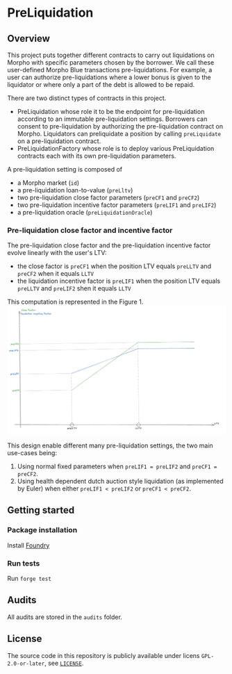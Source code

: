 # PreLiquidation
## Overview

This project puts together different contracts to carry out liquidations on Morpho with specific parameters chosen by the borrower. We call these user-defined Morpho Blue transactions pre-liquidations. For example, a user can authorize pre-liquidations where a lower bonus is given to the liquidator or where only a part of the debt is allowed to be repaid.

There are two distinct types of contracts in this project.

- PreLiquidation whose role it to be the endpoint for pre-liquidation according to an immutable pre-liquidation settings. Borrowers can consent to pre-liquidation by authorizing the pre-liquidation contract on Morpho. Liquidators can preliquidate a position by calling `preLiquidate` on a pre-liquidation contract.
- PreLiquidationFactory whose role is to deploy various PreLiquidation contracts each with its own pre-liquidation parameters.

A pre-liquidation setting is composed of
- a Morpho market (`id`)
- a pre-liquidation loan-to-value (`preLltv`)
- two pre-liquidation close factor parameters (`preCF1` and `preCF2`)
- two pre-liquidation incentive factor parameters (`preLIF1` and `preLIF2`)
- a pre-liquidation oracle (`preLiquidationOracle`)


### Pre-liquidation close factor and incentive factor
The pre-liquidation close factor and the pre-liquidation incentive factor evolve linearly with the user's LTV:
- the close factor is `preCF1` when the position LTV equals `preLLTV` and `preCF2` when it equals `LLTV`
- the liquidation incentive factor is `preLIF1` when the position LTV equals `preLLTV` and `preLIF2` shen it equals `LLTV`

This computation is represented in the Figure 1.
![Figure 1](./img/pre-liquidation-cf-and-lif.png)

This design enable different many pre-liquidation settings, the two main use-cases being:
1. Using normal fixed parameters when `preLIF1 = preLIF2` and `preCF1 = preCF2`.
2. Using health dependent dutch auction style liquidation (as implemented by Euler) when either `preLIF1 < preLIF2` or `preCF1 < preCF2`.

## Getting started
### Package installation
Install [Foundry](https://book.getfoundry.sh/getting-started/installation)

### Run tests
Run `forge test`

## Audits
All audits are stored in the `audits` folder.

## License
The source code in this repository is publicly available under licens `GPL-2.0-or-later`, see [`LICENSE`](./LICENSE).
